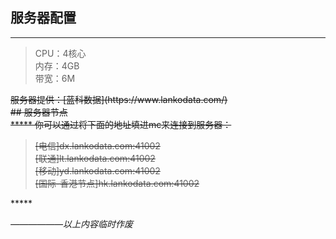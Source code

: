 ## 服务器配置<br/>
*****
>CPU：4核心<br/>
>内存：4GB<br/>
>带宽：6M<br/>

<s>
服务器提供：[蓝科数据](https://www.lankodata.com/) <br/>
## 服务器节点<br/>
*****
你可以通过将下面的地址填进mc来连接到服务器：<br/>

>[电信]dx.lankodata.com:41002<br/>
>[联通]lt.lankodata.com:41002<br/>
>[移动]yd.lankodata.com:41002<br/>
>[国际-香港节点]hk.lankodata.com:41002<br/>
</s>
*****

*——————以上内容临时作废*